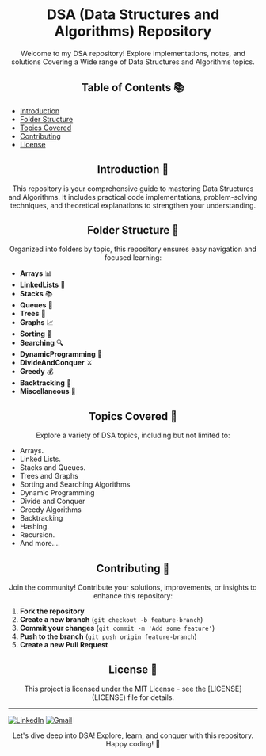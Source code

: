 <!-- Project Title -->
<h1 align="center">DSA (Data Structures and Algorithms) Repository</h1>

<!-- Project Description -->
<p align="center">Welcome to my DSA repository! Explore implementations, notes, and solutions Covering a Wide range of Data Structures and Algorithms topics.</p>

<!-- Table of Contents -->
<h2 align="center">Table of Contents 📚</h2>

- [Introduction](#introduction)
- [Folder Structure](#folder-structure)
- [Topics Covered](#topics-covered)
- [Contributing](#contributing)
- [License](#license)

<!-- Introduction -->
<h2 align="center">Introduction 🌟</h2>

<p align="center">This repository is your comprehensive guide to mastering Data Structures and Algorithms. It includes practical code implementations, problem-solving techniques, and theoretical explanations to strengthen your understanding.</p>

<!-- Folder Structure -->
<h2 align="center">Folder Structure 📁</h2>

<p align="center">Organized into folders by topic, this repository ensures easy navigation and focused learning:</p>

- **Arrays** 📊
- **LinkedLists** 🔗
- **Stacks** 📚
- **Queues** 🧳
- **Trees** 🌳
- **Graphs** 📈
- **Sorting** 🧹
- **Searching** 🔍
- **DynamicProgramming** 🧩
- **DivideAndConquer** ⚔️
- **Greedy** 💰
- **Backtracking** 🔄
- **Miscellaneous** 🎯

<!-- Topics Covered -->
<h2 align="center">Topics Covered 🚀</h2>

<p align="center">Explore a variety of DSA topics, including but not limited to:</p>

- Arrays.
- Linked Lists.
- Stacks and Queues.
- Trees and Graphs
- Sorting and Searching Algorithms
- Dynamic Programming
- Divide and Conquer
- Greedy Algorithms
- Backtracking
- Hashing.
- Recursion.
- And more....

<!-- Contributing -->
<h2 align="center">Contributing 🤝</h2>

<p align="center">Join the community! Contribute your solutions, improvements, or insights to enhance this repository:</p>

1. **Fork the repository**
2. **Create a new branch** (`git checkout -b feature-branch`)
3. **Commit your changes** (`git commit -m 'Add some feature'`)
4. **Push to the branch** (`git push origin feature-branch`)
5. **Create a new Pull Request**

<!-- License -->
<h2 align="center">License 📜</h2>

<p align="center">This project is licensed under the MIT License - see the [LICENSE](LICENSE) file for details.</p>

---
[![LinkedIn](https://img.shields.io/badge/LinkedIn-Profile-blue)](https://www.linkedin.com/in/khaled-hasan-milu/)
[![Gmail](https://img.shields.io/badge/Gmail-Contact-red)](mailto:kh.milu338@gmail.com)

<p align="center">Let's dive deep into DSA! Explore, learn, and conquer with this repository. Happy coding! 🚀</p>
